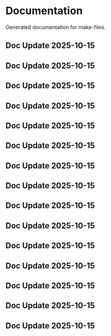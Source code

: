 # Documentation

Generated documentation for make-files.

## Doc Update 2025-10-15

## Doc Update 2025-10-15

## Doc Update 2025-10-15

## Doc Update 2025-10-15

## Doc Update 2025-10-15

## Doc Update 2025-10-15

## Doc Update 2025-10-15

## Doc Update 2025-10-15

## Doc Update 2025-10-15

## Doc Update 2025-10-15

## Doc Update 2025-10-15

## Doc Update 2025-10-15

## Doc Update 2025-10-15

## Doc Update 2025-10-15

## Doc Update 2025-10-15
